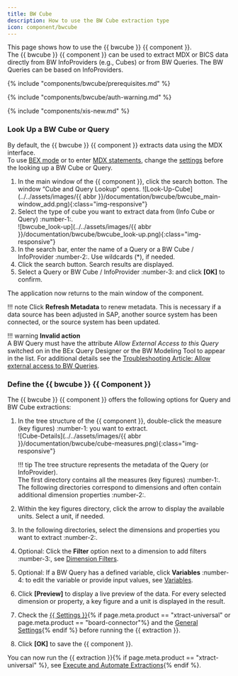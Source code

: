 ```yaml
---
title: BW Cube
description: How to use the BW Cube extraction type
icon: component/bwcube
---
```


This page shows how to use the {{ bwcube }} {{ component }}.<br>
The {{ bwcube }} {{ component }} can be used to extract MDX or BICS data directly from BW InfoProviders (e.g., Cubes) or from BW Queries. 
The BW Queries can be based on InfoProviders.


{% include "components/bwcube/prerequisites.md" %}

{% include "components/bwcube/auth-warning.md" %}

{% include "components/xis-new.md"  %}


### Look Up a BW Cube or Query

By default, the {{ bwcube }} {{ component }} extracts data using the MDX interface.<br>
To use [BEX mode](settings.md/#bex) or to enter [MDX statements](settings.md/#mdx), change the [settings](settings.md) before the looking up a BW Cube or Query.

1. In the main window of the {{ component }}, click the search botton. The window “Cube and Query Lookup” opens.
![Look-Up-Cube](../../assets/images/{{ abbr }}/documentation/bwcube/bwcube_main-window_add.png){:class="img-responsive"}
2. Select the type of cube you want to extract data from (Info Cube or Query) :number-1:.<br>
![bwcube_look-up](../../assets/images/{{ abbr }}/documentation/bwcube/bwcube_look-up.png){:class="img-responsive"}
3. In the search bar, enter the name of a Query or a BW Cube / InfoProvider :number-2:. Use wildcards (*), if needed.
3. Click the search button. Search results are displayed.
4. Select a Query or BW Cube / InfoProvider :number-3: and click **[OK]** to confirm.

The application now returns to the main window of the component.

!!! note
	Click **Refresh Metadata** to renew metadata. 
	This is necessary if a data source has been adjusted in SAP, another source system has been connected, or the source system has been updated.

!!! warning
	**Invalid action**<br>
	A BW Query must have the attribute *Allow External Access to this Query* switched on in the BEx Query Designer or the BW Modeling Tool to appear in the list.
	For additional details see the [Troubleshooting Article: Allow external access to BW Queries](https://support.theobald-software.com/helpdesk/KB/View/13800-allow-external-access-to-bw-queries). 


### Define the {{ bwcube }}  {{ Component }}

The {{ bwcube }} {{ component }} offers the following options for Query and BW Cube extractions:

1. In the tree structure of the {{ component }}, double-click the measure (key figures) :number-1: you want to extract.<br>
![Cube-Details](../../assets/images/{{ abbr }}/documentation/bwcube/cube-measures.png){:class="img-responsive"}

	!!! tip 
		The tree structure represents the metadata of the Query (or InfoProvider). <br>
		The first directory contains all the measures (key figures) :number-1:. 
		The following directories correspond to dimensions and often contain additional dimension properties :number-2:. 

2. Within the key figures directory, click the arrow to display the available units. Select a unit, if needed.
3. In the following directories, select the dimensions and properties you want to extract :number-2:.
4. Optional: Click the **Filter** option next to a dimension to add filters :number-3:, see [Dimension Filters](variables-and-filters.md/#set-dimension-filters).
5. Optional: If a BW Query has a defined variable, click **Variables** :number-4: to edit the variable or provide input values, see [Variables](variables-and-filters/#edit-variables).
6. Click **[Preview]** to display a live preview of the data. 
For every selected dimension or property, a key figure and a unit is displayed in the result. 
7. Check the [{{ Settings }}](settings.md){% if page.meta.product == "xtract-universal" or page.meta.product == "board-connector"%} and the [General Settings](general-settings.md){% endif %} before running the {{ extraction }}.
8. Click **[OK]** to save the {{ component }}.

You can now run the {{ extraction }}{% if page.meta.product == "xtract-universal" %}, see [Execute and Automate Extractions](../execute-and-automate/index.md){% endif %}.

